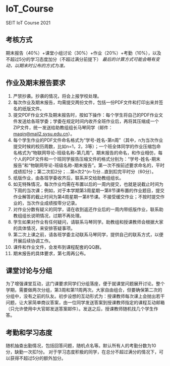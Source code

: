 # IoT_Course
 SEIT IoT Course 2021
 ## 考核方式
期末报告（40%）+课堂小组讨论（30%）+作业（20%）+考勤（10%），以及不超过5分的学习态度加分（不超过满分前提下）
*最后的计算方式可能会略有变动，以期末时公布的方式为准。*
## 作业及期末报告要求
 1. 严禁抄袭。抄袭的情况，将会上报学校处理。
 2. 每次作业及期末报告，均需提交两份文件，包括一份PDF文件和打印出来并签名的纸版文件。
 3. 提交PDF作业文件及期末报告时，按如下操作：每个学生将自己的PDF作业文件发送给各班学委；学委在规定时间内收齐全班作业后，再将其压缩成一个ZIP文件，统一发送给助教组组长马琴同学（邮件：maqin@mail2.sysu.edu.cn）。
 4. 每个学生作业的PDF文件命名格式为“学号-姓名-第n周”（其中，n为当次作业提交时候的校历周数，比如n=1，2，3等）；一个班全体同学的作业压缩包命名格式为“物联网导论-班级名称-第几周”。期末报告的命名，和作业相仿，每个人的PDF文件和一个班同学报告压缩文件的格式分别为：“学号-姓名-期末报告”和“物联网导论-班级名称-期末报告”。第一次不按前述要求命名的，平时成绩扣1分；第二次扣2分；...第n次2^(n-1)分...直到扣完平时分（60分）。
 5. 纸版作业，由各班学委收齐后，联系并交给助教组组长。
 6. 如无特殊情况，每次作业均需在布置以后的一周内提交，也就是说截止时间为下周的当次课；例如，对于本学期第3周星期一第8节课布置的作业题目，提交作业解答的截止时间为第4周星期一第8节课。不接受缓交作业；不按时提交作业的，当次作业成绩按零分记录。
 7. 对作业分数有疑义的同学，请在收到返还作业后的一周内带纸版作业，联系助教组组长说明情况，过期不再处理。
 8. 学生如果对作业有任何疑问，请联系马琴同学。助教组和授课教师会根据大家的具体情况，来安排答疑事项。
 9. 第二次上课之前，请各班学委主动联系马琴同学，提供自己的联系方式，以便开展后续协调工作。
 10. 课件和作业文件，会发布到课程配套的QQ群。
 11. 期末报告的具体要求，第七周再公布。
 ## 课堂讨论与分组
为了增强课堂互动，这门课要求同学们分组落座，便于就课堂问题展开讨论。整个学期，需要做两次分组，第3周和第11周两次。大家自由组合，但要确保第二次的分组中，没有之前的队友。初步设想的互动形式为：授课教师每次课上会抛出若干问题，让大家简单商议答案，由一位同学发送答案到授课教师指定的课程互动邮箱（只允许使用中大官邮发送答案邮件）。发送之后，授课教师随机找几个学生作答。
 ## 考勤和学习态度
随机抽查出勤情况，包括回答问题，随机点名等。默认所有人的考勤分数为10分，缺勤一次扣1分。
对于学习态度积极的同学，在总分不超过满分的情况下，可以获得不超过5分的额外加分。
